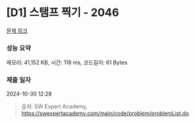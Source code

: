 # [D1] 스탬프 찍기 - 2046 

[문제 링크](https://swexpertacademy.com/main/code/problem/problemDetail.do?contestProbId=AV5QKdT6AyYDFAUq) 

### 성능 요약

메모리: 41,152 KB, 시간: 118 ms, 코드길이: 61 Bytes

### 제출 일자

2024-10-30 12:28



> 출처: SW Expert Academy, https://swexpertacademy.com/main/code/problem/problemList.do